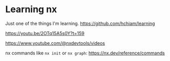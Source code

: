 # Learning nx

Just one of the things I'm learning. https://github.com/hchiam/learning

https://youtu.be/2OTq15A5s0Y?t=159

https://www.youtube.com/@nxdevtools/videos

nx commands like `nx init` or `nx graph`: https://nx.dev/reference/commands
